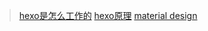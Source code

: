 > [hexo是怎么工作的](http://coderunthings.com/2017/08/20/howhexoworks/)
[hexo原理](https://segmentfault.com/p/1210000010636536/read)
[material design](https://mt.viosey.com)